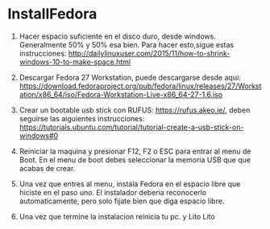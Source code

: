 # InstallFedora

1) Hacer espacio suficiente en el disco duro, desde windows. Generalmente 50% y 50% esa bien. Para hacer esto,sigue estas instrucciones: http://dailylinuxuser.com/2015/11/how-to-shrink-windows-10-to-make-space.html

2) Descargar Fedora 27 Workstation, puede descargarse desde aqui: https://download.fedoraproject.org/pub/fedora/linux/releases/27/Workstation/x86_64/iso/Fedora-Workstation-Live-x86_64-27-1.6.iso

3) Crear un bootable usb stick con RUFUS: https://rufus.akeo.ie/, deben seguirse las aiguientes instrucciones: https://tutorials.ubuntu.com/tutorial/tutorial-create-a-usb-stick-on-windows#0

4) Reiniciar la maquina y presionar F12, F2 o ESC para entrar al menu de Boot. En el menu de boot debes seleccionar la memoria USB que que acabas de crear.

5) Una vez que entres al menu, instala Fedora en el espacio libre que hiciste en el paso uno. El instalador deberia reconocerlo automaticamente, pero solo fijate bien que diga espacio libre.

6) Una vez que termine la instalacion reinicia tu pc. y Lito Lito
